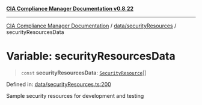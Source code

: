[**CIA Compliance Manager Documentation v0.8.22**](../../../README.md)

***

[CIA Compliance Manager Documentation](../../../modules.md) / [data/securityResources](../README.md) / securityResourcesData

# Variable: securityResourcesData

> `const` **securityResourcesData**: [`SecurityResource`](../../../services/interfaces/SecurityResource.md)[]

Defined in: [data/securityResources.ts:200](https://github.com/Hack23/cia-compliance-manager/blob/5eebba14bef5523072dd8c486c1cd0c7c18766fc/src/data/securityResources.ts#L200)

Sample security resources for development and testing
